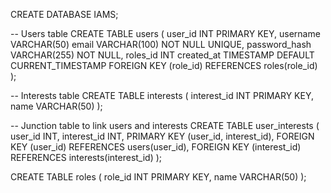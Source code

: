 CREATE DATABASE IAMS;

-- Users table
CREATE TABLE users (
    user_id INT PRIMARY KEY,
    username VARCHAR(50)
    email VARCHAR(100) NOT NULL UNIQUE,
    password_hash VARCHAR(255) NOT NULL,
    roles_id INT
    created_at TIMESTAMP DEFAULT CURRENT_TIMESTAMP
    FOREIGN KEY (role_id) REFERENCES roles(role_id)
);

-- Interests table
CREATE TABLE interests (
    interest_id INT PRIMARY KEY,
    name VARCHAR(50)
);

-- Junction table to link users and interests
CREATE TABLE user_interests (
    user_id INT,
    interest_id INT,
    PRIMARY KEY (user_id, interest_id),
    FOREIGN KEY (user_id) REFERENCES users(user_id),
    FOREIGN KEY (interest_id) REFERENCES interests(interest_id)
);

CREATE TABLE roles (
    role_id INT PRIMARY KEY,
    name VARCHAR(50)
);
